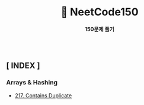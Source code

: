 <div align="center">

<h1> 🚀 <b>NeetCode150</b> </h1>

<b>150문제 풀기</b>

</div>

<br>
<br>

## **[ INDEX ]**
### **Arrays & Hashing**
- [217. Contains Duplicate]()